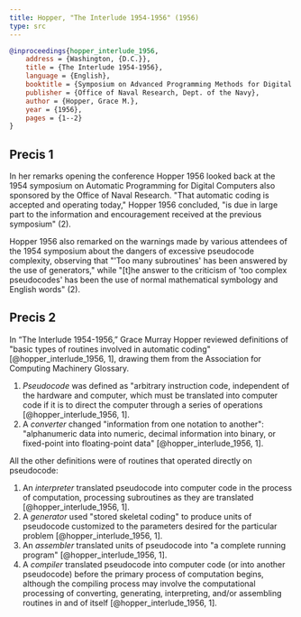 ```yaml
---
title: Hopper, "The Interlude 1954-1956" (1956)
type: src
---
```


```bibtex
@inproceedings{hopper_interlude_1956,
	address = {Washington, {D.C.}},
	title = {The Interlude 1954-1956},
	language = {English},
	booktitle = {Symposium on Advanced Programming Methods for Digital Computers: Washington, {D.C.}, June 28, 29, 1956},
	publisher = {Office of Naval Research, Dept. of the Navy},
	author = {Hopper, Grace M.},
	year = {1956},
	pages = {1--2}
}
```

Precis 1
--------

In her remarks opening the conference Hopper 1956 looked back at the 1954 symposium on Automatic Programming for Digital Computers also sponsored by the Office of Naval Research. "That automatic coding is accepted and operating today," Hopper 1956 concluded, "is due in large part to the information and encouragement received at the previous symposium" (2).

Hopper 1956 also remarked on the warnings made by various attendees of the 1954 symposium about the dangers of excessive pseudocode complexity, observing that "'Too many subroutines' has been answered by the use of generators," while "[t]he answer to the criticism of 'too complex pseudocodes' has been the use of normal mathematical symbology and English words" (2).


Precis 2
--------

In “The Interlude 1954-1956,” Grace Murray Hopper reviewed definitions of "basic types of routines involved in automatic coding" [@hopper_interlude_1956, 1], drawing them from the Association for Computing Machinery Glossary.

1. *Pseudocode* was defined as "arbitrary instruction code, independent of the hardware and computer, which must be translated into computer code if it is to direct the computer through a series of operations [@hopper_interlude_1956, 1].
2. A *converter* changed "information from one notation to another": "alphanumeric data into numeric, decimal information into binary, or fixed-point into floating-point data" [@hopper_interlude_1956, 1].

All the other definitions were of routines that operated directly on pseudocode:

1. An *interpreter* translated pseudocode into computer code in the process of computation, processing subroutines as they are translated [@hopper_interlude_1956, 1].
2. A *generator* used "stored skeletal coding" to produce units of pseudocode customized to the parameters desired for the particular problem [@hopper_interlude_1956, 1].
3. An *assembler* translated units of pseudocode into "a complete running program" [@hopper_interlude_1956, 1].
4. A *compiler* translated pseudocode into computer code (or into another pseudocode) before the primary process of computation begins, although the compiling process may involve the computational processing of converting, generating, interpreting, and/or assembling routines in and of itself [@hopper_interlude_1956, 1].